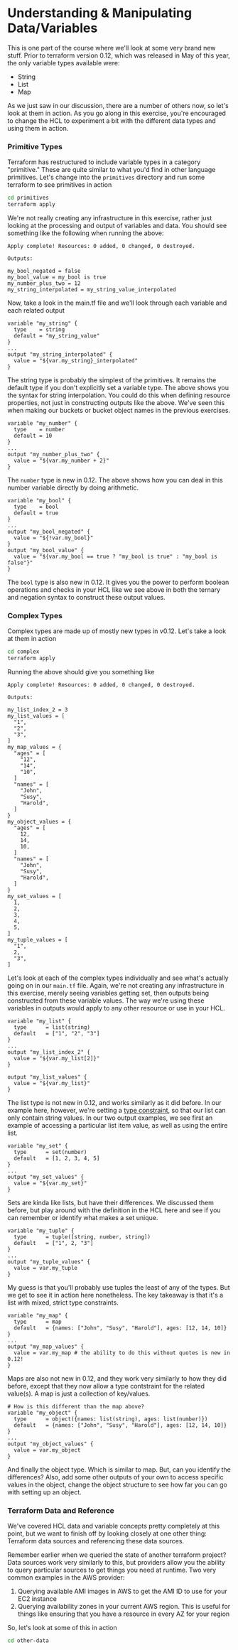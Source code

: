 # Understanding & Manipulating Data/Variables

This is one part of the course where we'll look at some very brand new stuff. Prior to terraform version 0.12,
which was released in May of this year, the only variable types available were:

* String
* List
* Map

As we just saw in our discussion, there are a number of others now, so let's look at them in action. As you go
along in this exercise, you're encouraged to change the HCL to experiment a bit with the different data types
and using them in action.

### Primitive Types

Terraform has restructured to include variable types in a category "primitive." These are quite similar to
what you'd find in other language primitives. Let's change into the `primitives` directory and run some terraform
to see primitives in action

```bash
cd primitives
terraform apply
```

We're not really creating any infrastructure in this exercise, rather just looking at the processing and output
of variables and data. You should see something like the following when running the above:

```
Apply complete! Resources: 0 added, 0 changed, 0 destroyed.

Outputs:

my_bool_negated = false
my_bool_value = my_bool is true
my_number_plus_two = 12
my_string_interpolated = my_string_value_interpolated
```

Now, take a look in the main.tf file and we'll look through each variable and each related output

```hcl
variable "my_string" {
  type    = string
  default = "my_string_value"
}
...
output "my_string_interpolated" {
  value = "${var.my_string}_interpolated"
}
```

The string type is probably the simplest of the primitives. It remains the default type if you don't explicitly set
a variable type. The above shows you the syntax for string interpolation. You could do this when defining resource
properties, not just in constructing outputs like the above. We've seen this when making our buckets or bucket object
names in the previous exercises.

```hcl
variable "my_number" {
  type    = number
  default = 10
}
...
output "my_number_plus_two" {
  value = "${var.my_number + 2}"
}
```

The `number` type is new in 0.12. The above shows how you can deal in this number variable directly by doing arithmetic.

```hcl
variable "my_bool" {
  type    = bool
  default = true
}
...
output "my_bool_negated" {
  value = "${!var.my_bool}"
}
output "my_bool_value" {
  value = "${var.my_bool == true ? "my_bool is true" : "my_bool is false"}"
}
```

The `bool` type is also new in 0.12. It gives you the power to perform boolean operations and checks in your HCL like we
see above in both the ternary and negation syntax to construct these output values.

### Complex Types

Complex types are made up of mostly new types in v0.12. Let's take a look at them in action

```bash
cd complex
terraform apply
```

Running the above should give you something like

```
Apply complete! Resources: 0 added, 0 changed, 0 destroyed.

Outputs:

my_list_index_2 = 3
my_list_values = [
  "1",
  "2",
  "3",
]
my_map_values = {
  "ages" = [
    "12",
    "14",
    "10",
  ]
  "names" = [
    "John",
    "Susy",
    "Harold",
  ]
}
my_object_values = {
  "ages" = [
    12,
    14,
    10,
  ]
  "names" = [
    "John",
    "Susy",
    "Harold",
  ]
}
my_set_values = [
  1,
  2,
  3,
  4,
  5,
]
my_tuple_values = [
  "1",
  2,
  "3",
]
```

Let's look at each of the complex types individually and see what's actually going on in our `main.tf` file. Again, we're not
creating any infrastructure in this exercise, merely seeing variables getting set, then outputs being constructed from these
variable values. The way we're using these variables in outputs would apply to any other resource or use in your HCL.

```hcl
variable "my_list" {
  type      = list(string)
  default   = ["1", "2", "3"]
}
...
output "my_list_index_2" {
  value = "${var.my_list[2]}"
}

output "my_list_values" {
  value = "${var.my_list}"
}
```

The list type is not new in 0.12, and works similarly as it did before. In our example here, however, we're setting a [type
constraint](https://www.terraform.io/docs/configuration/types.html), so that our list can only contain string values. In
our two output examples, we see first an example of accessing a particular list item value, as well as using the entire list.

```hcl
variable "my_set" {
  type      = set(number)
  default   = [1, 2, 3, 4, 5]
}
...
output "my_set_values" {
  value = "${var.my_set}"
}
```

Sets are kinda like lists, but have their differences. We discussed them before, but play around with the definition in the
HCL here and see if you can remember or identify what makes a set unique.

```hcl
variable "my_tuple" {
  type      = tuple([string, number, string])
  default   = ["1", 2, "3"]
}
...
output "my_tuple_values" {
  value = var.my_tuple
}
```

My guess is that you'll probably use tuples the least of any of the types. But we get to see it in action here nonetheless.
The key takeaway is that it's a list with mixed, strict type constraints.

```hcl
variable "my_map" {
  type      = map
  default   = {names: ["John", "Susy", "Harold"], ages: [12, 14, 10]}
}
...
output "my_map_values" {
  value = var.my_map # the ability to do this without quotes is new in 0.12!
}
```

Maps are also not new in 0.12, and they work very similarly to how they did before, except that they now allow a type contstraint
for the related value(s). A map is just a collection of key/values.

```hcl
# How is this different than the map above?
variable "my_object" {
  type      = object({names: list(string), ages: list(number)})
  default   = {names: ["John", "Susy", "Harold"], ages: [12, 14, 10]}
}
...
output "my_object_values" {
  value = var.my_object
}
```

And finally the object type. Which is similar to map. But, can you identify the differences? Also, add some other outputs
of your own to access specific values in the object, change the object structure to see how far you can go with setting up
an object.

### Terraform Data and Reference

We've covered HCL data and variable concepts pretty completely at this point, but we want to finish off by looking closely
at one other thing: Terraform data sources and referencing these data sources.

Remember earlier when we queried the state of another terraform project? Data sources work very similarly to this, but
providers allow you the ability to query particular sources to get things you need at runtime. Two very common examples in
the AWS provider:

1. Querying available AMI images in AWS to get the AMI ID to use for your EC2 instance
1. Querying availability zones in your current AWS region. This is useful for things like ensuring that you have a resource in every AZ for your region

So, let's look at some of this in action

```bash
cd other-data